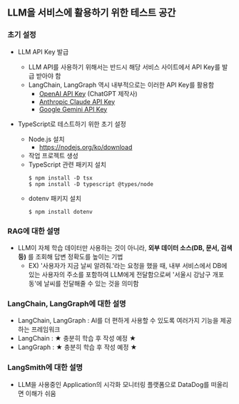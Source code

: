 ## LLM을 서비스에 활용하기 위한 테스트 공간

### 초기 설정
- LLM API Key 발급
  - LLM API를 사용하기 위해서는 반드시 해당 서비스 사이트에서 API Key를 발급 받아야 함
  - LangChain, LangGraph 역시 내부적으로는 이러한 API Key를 활용함
    - [OpenAI API Key](https://platform.openai.com/api-keys) (ChatGPT 제작사)
    - [Anthropic Claude API Key](https://console.anthropic.com/settings/keys)
    - [Google Gemini API Key](https://aistudio.google.com/apikey)
  

- TypeScript로 테스트하기 위한 초기 설정
  - Node.js 설치
    - https://nodejs.org/ko/download
  - 작업 프로젝트 생성
  - TypeScript 관련 패키지 설치
    ```shell
    $ npm install -D tsx
    $ npm install -D typescript @types/node
    ```
  - dotenv 패키지 설치
    ```shell
    $ npm install dotenv
    ```


### RAG에 대한 설명
  - LLM이 자체 학습 데이터만 사용하는 것이 아니라, **외부 데이터 소스(DB, 문서, 검색 등)** 를 조회해 답변 정확도를 높이는 기법
    - EX) '사용자가 지금 날씨 알려줘.'라는 요청을 했을 때, 내부 서비스에서 DB에 있는 사용자의 주소를 포함하여 LLM에게 전달함으로써 '서울시 강남구 개포동'에 날씨를 전달해줄 수 있는 것을 의미함


### LangChain, LangGraph에 대한 설명
  - LangChain, LangGraph : AI를 더 편하게 사용할 수 있도록 여러가지 기능을 제공하는 프레임워크
  - LangChain : ★ 충분히 학습 후 작성 예정 ★
  - LangGraph : ★ 충분히 학습 후 작성 예정 ★


### LangSmith에 대한 설명
  - LLM을 사용중인 Application의 시각화 모니터링 플랫폼으로 DataDog를 떠올리면 이해가 쉬움